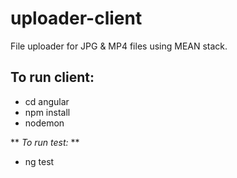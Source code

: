 # uploader-client
File uploader for JPG & MP4 files using MEAN stack.

## To run client:
* cd angular
* npm install
* nodemon

** _To run test:_ **
* ng test

